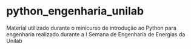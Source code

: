 # python_engenharia_unilab
Material utilizado durante o minicurso de introdução ao Python para engenharia realizado durante a I Semana de Engenharia de Energias da Unilab
